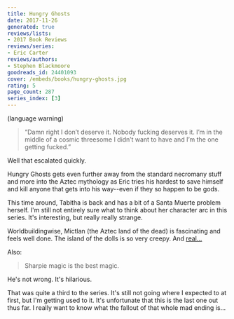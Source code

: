 ```yaml
---
title: Hungry Ghosts
date: 2017-11-26
generated: true
reviews/lists:
- 2017 Book Reviews
reviews/series:
- Eric Carter
reviews/authors:
- Stephen Blackmoore
goodreads_id: 24401093
cover: /embeds/books/hungry-ghosts.jpg
rating: 5
page_count: 287
series_index: [3]
---
```

(language warning)  

> “Damn right I don’t deserve it. Nobody fucking deserves it. I’m in the middle of a cosmic threesome I didn’t want to have and I’m the one getting fucked.”

<!--more-->

Well that escalated quickly.  

Hungry Ghosts gets even further away from the standard necromany stuff and more into the Aztec mythology as Eric tries his hardest to save himself and kill anyone that gets into his way--even if they so happen to be gods.  

This time around, Tabitha is back and has a bit of a Santa Muerte problem herself. I'm still not entirely sure what to think about her character arc in this series. It's interesting, but really really strange.  

Worldbuildingwise, Mictlan (the Aztec land of the dead) is fascinating and feels well done. The island of the dolls is so very creepy. And [real...](http://www.isladelasmunecas.com/)  

Also:  

> Sharpie magic is the best magic.

He's not wrong. It's hilarious.  

That was quite a third to the series. It's still not going where I expected to at first, but I'm getting used to it. It's unfortunate that this is the last one out thus far. I really want to know what the fallout of that whole mad ending is...